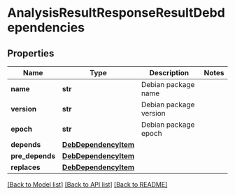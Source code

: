 # AnalysisResultResponseResultDebdependencies

## Properties
Name | Type | Description | Notes
------------ | ------------- | ------------- | -------------
**name** | **str** | Debian package name |
**version** | **str** | Debian package version |
**epoch** | **str** | Debian package epoch |
**depends** | [**DebDependencyItem**](DebDependencyItem.md) |  |
**pre_depends** | [**DebDependencyItem**](DebDependencyItem.md) |  |
**replaces** | [**DebDependencyItem**](DebDependencyItem.md) |  |

[[Back to Model list]](../README.md#documentation-for-models) [[Back to API list]](../README.md#documentation-for-api-endpoints) [[Back to README]](../README.md)

